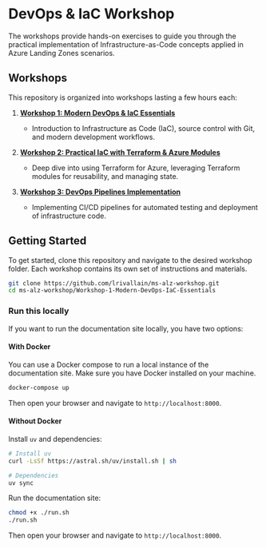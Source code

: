 # DevOps & IaC Workshop

The workshops provide hands-on exercises to guide you through the practical implementation of Infrastructure-as-Code concepts applied in Azure Landing Zones scenarios.

## Workshops

This repository is organized into workshops lasting a few hours each:

1. **[Workshop 1: Modern DevOps & IaC Essentials](Workshop-1-Modern-DevOps-IaC-Essentials/README.md)**
    - Introduction to Infrastructure as Code (IaC), source control with Git, and modern development workflows.

2. **[Workshop 2: Practical IaC with Terraform & Azure Modules](Workshop-2-Practical-IaC-Terraform-Azure-Modules/README.md)**
    - Deep dive into using Terraform for Azure, leveraging Terraform modules for reusability, and managing state.

3. **[Workshop 3: DevOps Pipelines Implementation](./Workshop-3-DevOps-Pipelines-Implementation)**
    - Implementing CI/CD pipelines for automated testing and deployment of infrastructure code.

## Getting Started

To get started, clone this repository and navigate to the desired workshop folder. Each workshop contains its own set of instructions and materials.

```bash
git clone https://github.com/lrivallain/ms-alz-workshop.git
cd ms-alz-workshop/Workshop-1-Modern-DevOps-IaC-Essentials
```

### Run this locally

If you want to run the documentation site locally, you have two options:

#### With Docker

You can use a Docker compose to run a local instance of the documentation site. Make sure you have Docker installed on your machine.

```bash
docker-compose up
```

Then open your browser and navigate to `http://localhost:8000`.

#### Without Docker

Install `uv` and dependencies:

```bash
# Install uv
curl -LsSf https://astral.sh/uv/install.sh | sh

# Dependencies
uv sync
```

Run the documentation site:

```bash
chmod +x ./run.sh
./run.sh
```

Then open your browser and navigate to `http://localhost:8000`.